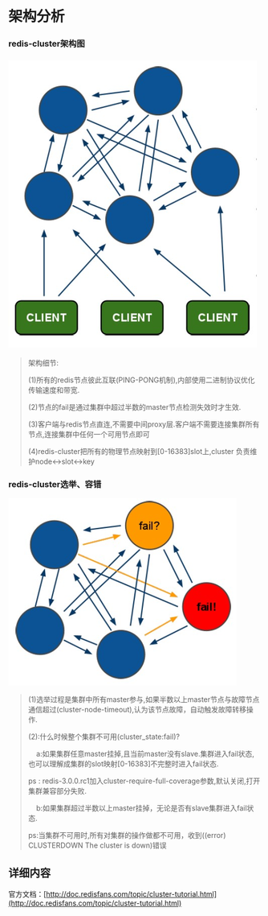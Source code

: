# 架构分析

### redis-cluster架构图

### ![](/assets/import-rediscluster-01.png)

> 架构细节:
>
> \(1\)所有的redis节点彼此互联\(PING-PONG机制\),内部使用二进制协议优化传输速度和带宽.
>
> \(2\)节点的fail是通过集群中超过半数的master节点检测失效时才生效.
>
> \(3\)客户端与redis节点直连,不需要中间proxy层.客户端不需要连接集群所有节点,连接集群中任何一个可用节点即可
>
> \(4\)redis-cluster把所有的物理节点映射到\[0-16383\]slot上,cluster 负责维护node&lt;-&gt;slot&lt;-&gt;key

### redis-cluster选举、容错

![](/assets/import-rediscluster-02.png)

> \(1\)选举过程是集群中所有master参与,如果半数以上master节点与故障节点通信超过\(cluster-node-timeout\),认为该节点故障，自动触发故障转移操作.
>
> \(2\):什么时候整个集群不可用\(cluster\_state:fail\)? 
>
>     a:如果集群任意master挂掉,且当前master没有slave.集群进入fail状态,也可以理解成集群的slot映射\[0-16383\]不完整时进入fail状态.
>
> ps : redis-3.0.0.rc1加入cluster-require-full-coverage参数,默认关闭,打开集群兼容部分失败.
>
>     b:如果集群超过半数以上master挂掉，无论是否有slave集群进入fail状态.
>
> ps:当集群不可用时,所有对集群的操作做都不可用，收到\(\(error\) CLUSTERDOWN The cluster is down\)错误

## 详细内容

官方文档：[http://doc.redisfans.com/topic/cluster-tutorial.html](http://doc.redisfans.com/topic/cluster-tutorial.html)

